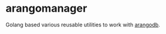 # arangomanager
Golang based various reusable utilities to work with [arangodb](https://arangodb.com).

